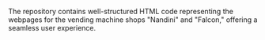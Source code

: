 The repository contains well-structured HTML code representing the webpages for the vending machine shops "Nandini" and "Falcon," offering a seamless user experience.
